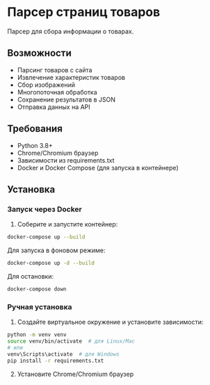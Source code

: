# Парсер страниц товаров

Парсер для сбора информации о товарах.

## Возможности

- Парсинг товаров с сайта
- Извлечение характеристик товаров
- Сбор изображений
- Многопоточная обработка
- Сохранение результатов в JSON
- Отправка данных на API

## Требования

- Python 3.8+
- Chrome/Chromium браузер
- Зависимости из requirements.txt
- Docker и Docker Compose (для запуска в контейнере)

## Установка

### Запуск через Docker

1. Соберите и запустите контейнер:
```bash
docker-compose up --build
```

Для запуска в фоновом режиме:
```bash
docker-compose up -d --build
```

Для остановки:
```bash
docker-compose down
```

### Ручная установка

1. Создайте виртуальное окружение и установите зависимости:
```bash
python -m venv venv
source venv/bin/activate  # для Linux/Mac
# или
venv\Scripts\activate  # для Windows
pip install -r requirements.txt
```

2. Установите Chrome/Chromium браузер
